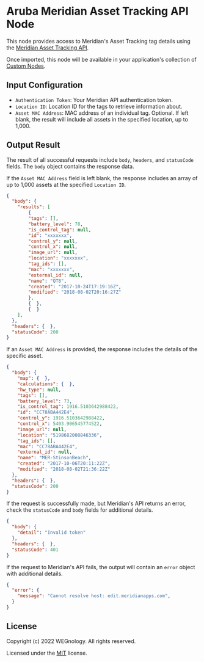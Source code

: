 # Aruba Meridian Asset Tracking API Node

This node provides access to Meridian's Asset Tracking tag details using the [Meridian Asset Tracking API](https://docs.meridianapps.com/hc/en-us/articles/360040165333-Asset-Tracking-REST-API).

Once imported, this node will be available in your application's collection of [Custom Nodes](https://docs.app.wnology.io/workflows/custom-nodes/overview/).

## Input Configuration

* `Authentication Token`: Your Meridian API authentication token.
* `Location ID`: Location ID for the tags to retrieve information about.
* `Asset MAC Address`: MAC address of an individual tag. Optional. If left blank, the result will include all assets in the specified location, up to 1,000.

## Output Result

The result of all successful requests include `body`, `headers`, and `statusCode` fields. The `body` object contains the response data.

If the `Asset MAC Address` field is left blank, the response includes an array of up to 1,000 assets at the specified `Location ID`.

```json
{
  "body": {
    "results": [
        {
        "tags": [],
        "battery_level": 78,
        "is_control_tag": null,
        "id": "xxxxxxx",
        "control_y": null,
        "control_x": null,
        "image_url": null,
        "location": "xxxxxxx",
        "tag_ids": [],
        "mac": "xxxxxxx",
        "external_id": null,
        "name": "QT8",
        "created": "2017-10-24T17:19:16Z",
        "modified": "2018-08-02T20:16:27Z"
        },
        {  },
        {  }
    ],
  },
  "headers": {  },
  "statusCode": 200
}
```

If an `Asset MAC Address` is provided, the response includes the details of the specific asset.

```json
{
  "body": {
    "map": {  },
    "calculations": {  },
    "hw_type": null,
    "tags": [],
    "battery_level": 73,
    "is_control_tag": 1916.5103642988422,
    "id": "CC78ABA442E4",
    "control_y": 1916.5103642988422,
    "control_x": 5403.906545774522,
    "image_url": null,
    "location": "5198682008846336",
    "tag_ids": [],
    "mac": "CC78ABA442E4",
    "external_id": null,
    "name": "MER-StinsonBeach",
    "created": "2017-10-06T20:11:22Z",
    "modified": "2018-08-02T21:36:22Z"
  },
  "headers": {  },
  "statusCode": 200
}
```

If the request is successfully made, but Meridian's API returns an error, check the `statusCode` and `body` fields for additional details.

```json
{
  "body": {
    "detail": "Invalid token"
  },
  "headers": {  },
  "statusCode": 401
}
```

If the request to Meridian's API fails, the output will contain an `error` object with additional details.

```json
{
  "error": {
    "message": "Cannot resolve host: edit.meridianapps.com",
  }
}
```

## License

Copyright (c) 2022 WEGnology. All rights reserved.

Licensed under the [MIT](https://github.com/WEGnology/wegnology-templates/blob/master/LICENSE.txt) license.